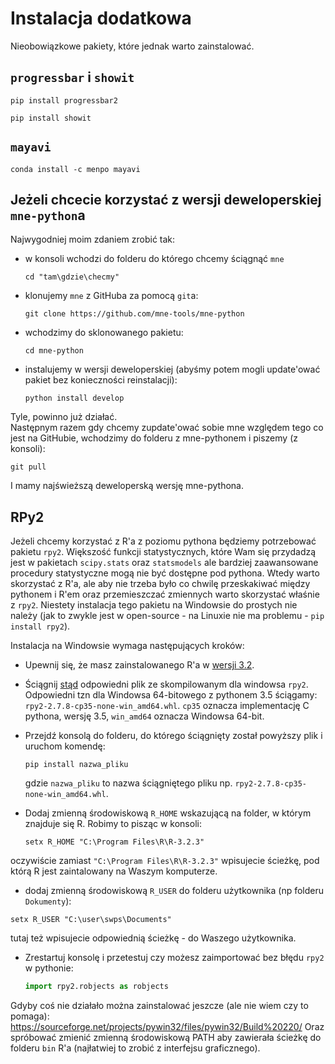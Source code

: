 # Instalacja dodatkowa
Nieobowiązkowe pakiety, które jednak warto zainstalować.

## `progressbar` i `showit`
```
pip install progressbar2
```
```
pip install showit
```


## `mayavi`
```
conda install -c menpo mayavi
```



## Jeżeli chcecie korzystać z wersji deweloperskiej `mne-python`a
Najwygodniej moim zdaniem zrobić tak:
* w konsoli wchodzi do folderu do którego chcemy ściągnąć `mne`

   ```
   cd "tam\gdzie\checmy"
   ```
* klonujemy `mne` z GitHuba za pomocą `git`a:

  ```
  git clone https://github.com/mne-tools/mne-python
  ```
* wchodzimy do sklonowanego pakietu:

  ```
  cd mne-python
  ```
* instalujemy w wersji deweloperskiej (abyśmy potem mogli update'ować pakiet bez konieczności reinstalacji):

  ```
  python install develop
  ```
Tyle, powinno już działać.  
Następnym razem gdy chcemy zupdate'ować sobie mne względem tego co jest na GitHubie, wchodzimy do folderu z mne-pythonem i piszemy (z konsoli):
```
git pull
```
I mamy najświeższą deweloperską wersję mne-pythona.


## RPy2
Jeżeli chcemy korzystać z R'a z poziomu pythona będziemy potrzebować pakietu `rpy2`. Większość funkcji statystycznych, które Wam się przydadzą jest w pakietach `scipy.stats` oraz `statsmodels` ale bardziej zaawansowane procedury statystyczne mogą nie być dostępne pod pythona. Wtedy warto skorzystać z R'a, ale aby nie trzeba było co chwilę przeskakiwać między pythonem i R'em oraz przemieszczać zmiennych warto skorzystać właśnie z `rpy2`. Niestety instalacja tego pakietu na Windowsie do prostych nie należy (jak to zwykle jest w open-source - na Linuxie nie ma problemu - `pip install rpy2`).

Instalacja na Windowsie wymaga następujących kroków:  
* Upewnij się, że masz zainstalowanego R'a w [wersji 3.2](https://cran.r-project.org/bin/windows/base/).  
* Ściągnij [stąd](http://www.lfd.uci.edu/~gohlke/pythonlibs/#rpy2) odpowiedni plik ze skompilowanym dla windowsa `rpy2`. Odpowiedni tzn dla Windowsa 64-bitowego z pythonem 3.5 ściągamy: `rpy2-2.7.8-cp35-none-win_amd64.whl`. `cp35` oznacza implementację C pythona, wersję 3.5, `win_amd64` oznacza Windowsa 64-bit.  
* Przejdź konsolą do folderu, do którego ściągnięty został powyższy plik i uruchom komendę:  

  ```
  pip install nazwa_pliku
  ```  
  gdzie `nazwa_pliku` to nazwa ściągniętego pliku np. `rpy2-2.7.8-cp35-none-win_amd64.whl`.  
* Dodaj zmienną środowiskową `R_HOME` wskazującą na folder, w którym znajduje się R. Robimy to pisząc w konsoli:  

  ```
  setx R_HOME "C:\Program Files\R\R-3.2.3"
  ```
oczywiście zamiast `"C:\Program Files\R\R-3.2.3"` wpisujecie ścieżkę, pod którą R jest zaintalowany na Waszym komputerze.  
* dodaj zmienną środowiskową `R_USER` do folderu użytkownika (np folderu `Dokumenty`):
```
setx R_USER "C:\user\swps\Documents"
```
tutaj też wpisujecie odpowiednią ścieżkę - do Waszego użytkownika.
  
* Zrestartuj konsolę i przetestuj czy możesz zaimportować bez błędu `rpy2` w pythonie:  

  ```python
  import rpy2.robjects as robjects
  ```
  
Gdyby coś nie działało można zainstalować jeszcze (ale nie wiem czy to pomaga):  
https://sourceforge.net/projects/pywin32/files/pywin32/Build%20220/
Oraz spróbować zmienić zmienną środowiskową PATH aby zawierała ścieżkę do folderu `bin` R'a (najłatwiej to zrobić z interfejsu graficznego).
